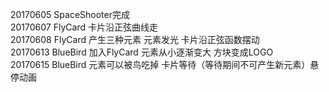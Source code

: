20170605 SpaceShooter完成  
20170607 FlyCard 卡片沿正弦曲线走  
20170608 FlyCard 产生三种元素 元素发光 卡片沿正弦函数摆动  
20170613 BlueBird 加入FlyCard 元素从小逐渐变大 方块变成LOGO  
20170615 BlueBird 元素可以被鸟吃掉 卡片等待（等待期间不可产生新元素）悬停动画  